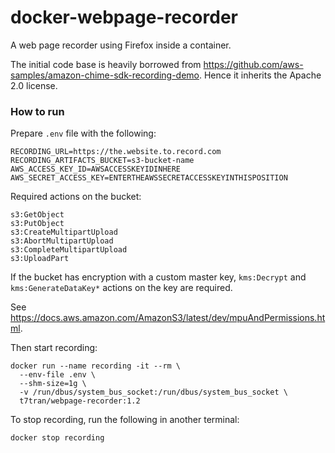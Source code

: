 # docker-webpage-recorder

A web page recorder using Firefox inside a container.

The initial code base is heavily borrowed from https://github.com/aws-samples/amazon-chime-sdk-recording-demo. Hence it inherits the Apache 2.0 license.

### How to run

Prepare `.env` file with the following:

	RECORDING_URL=https://the.website.to.record.com
	RECORDING_ARTIFACTS_BUCKET=s3-bucket-name
	AWS_ACCESS_KEY_ID=AWSACCESSKEYIDINHERE
	AWS_SECRET_ACCESS_KEY=ENTERTHEAWSSECRETACCESSKEYINTHISPOSITION

Required actions on the bucket:

	s3:GetObject
	s3:PutObject
	s3:CreateMultipartUpload
	s3:AbortMultipartUpload
	s3:CompleteMultipartUpload
	s3:UploadPart

If the bucket has encryption with a custom master key, `kms:Decrypt` and `kms:GenerateDataKey*` actions on the key are required.

See https://docs.aws.amazon.com/AmazonS3/latest/dev/mpuAndPermissions.html.

Then start recording:

	docker run --name recording -it --rm \
	  --env-file .env \
	  --shm-size=1g \
	  -v /run/dbus/system_bus_socket:/run/dbus/system_bus_socket \
	  t7tran/webpage-recorder:1.2

To stop recording, run the following in another terminal:

	docker stop recording